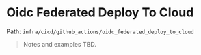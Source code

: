 # Oidc Federated Deploy To Cloud

Path: `infra/cicd/github_actions/oidc_federated_deploy_to_cloud`

> Notes and examples TBD.

